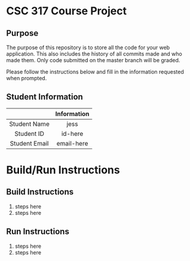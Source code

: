 # CSC 317 Course Project

## Purpose

The purpose of this repository is to store all the code for your web application. This also includes the history of all commits made and who made them. Only code submitted on the master branch will be graded.

Please follow the instructions below and fill in the information requested when prompted.

## Student Information

|               | Information   |
|:-------------:|:-------------:|
| Student Name  | jess     |
| Student ID    | id-here       |
| Student Email | email-here    |



# Build/Run Instructions

## Build Instructions
1. steps here
2. steps here

## Run Instructions
1. steps here
2. steps here 
